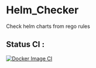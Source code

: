 # Helm_Checker
Check helm charts from rego rules


## Status CI : 
[![Docker Image CI](https://github.com/NoSpof/Helm_Checker/actions/workflows/docker-image.yml/badge.svg)](https://github.com/NoSpof/Helm_Checker/actions/workflows/docker-image.yml)
